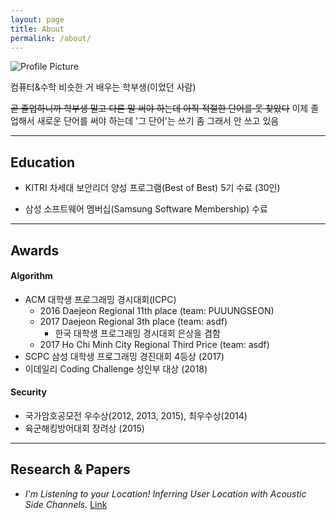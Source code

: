 ```yaml
---
layout: page
title: About
permalink: /about/
---
```


<img src="{{ site.baseurl }}/assets/profile.jpg" title="Profile Picture" class="profile">

컴퓨터&수학 비슷한 거 배우는 학부생(이었던 사람)

~~곧 졸업하니까 학부생 말고 다른 말 써야 하는데 아직 적절한 단어를 못 찾았다~~
이제 졸업해서 새로운 단어를 써야 하는데 '그 단어'는 쓰기 좀 그래서 안 쓰고 있음

---

## Education

* KITRI 차세대 보안리더 양성 프로그램(Best of Best) 5기 수료 (30인)

* 삼성 소프트웨어 멤버십(Samsung Software Membership) 수료

---

## Awards

#### Algorithm

* ACM 대학생 프로그래밍 경시대회(ICPC)
  * 2016 Daejeon Regional 11th place (team: PUUUNGSEON)
  * 2017 Daejeon Regional 3th place (team: asdf) 
    *  한국 대학생 프로그래밍 경시대회 은상을 겸함
  * 2017 Ho Chi Minh City Regional Third Price (team: asdf)
* SCPC 삼성 대학생 프로그래밍 경진대회 4등상 (2017)
* 이데일리 Coding Challenge 성인부 대상 (2018)

#### Security

* 국가암호공모전 우수상(2012, 2013, 2015), 최우수상(2014)
* 육군해킹방어대회 장려상 (2015)

---

## Research & Papers

* _I'm Listening to your Location! Inferring User Location with Acoustic Side Channels._ [Link](https://dl.acm.org/citation.cfm?doid=3178876.3186100)

